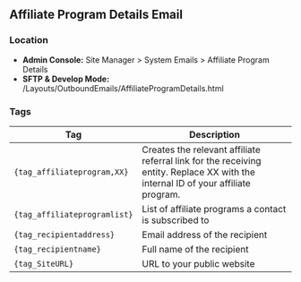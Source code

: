 ## Affiliate Program Details Email

### Location
* **Admin Console:** Site Manager > System Emails > Affiliate Program Details
* **SFTP & Develop Mode:** /Layouts/OutboundEmails/AffiliateProgramDetails.html

### Tags

Tag | Description
-------------- | -------------
`{tag_affiliateprogram,XX}` | Creates the relevant affiliate referral link for the receiving entity. Replace XX with the internal ID of your affiliate program.
`{tag_affiliateprogramlist}` | List of affiliate programs a contact is subscribed to
`{tag_recipientaddress}` | Email address of the recipient
`{tag_recipientname}` | Full name of the recipient
`{tag_SiteURL}` | URL to your public website
